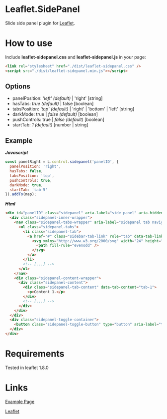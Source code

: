 # Leaflet.SidePanel
Slide side panel plugin for [Leaflet](http://leafletjs.com/).

# How to use
Include **leaflet-sidepanel.css** and **leaflet-sidepanel.js** in your page:
```html
<link rel="stylesheet" href="./dist/leaflet-sidepanel.css" />
<script src="./dist/leaflet-sidepanel.min.js"></script>
```

## Options

- panelPosition: _'left' (default)_ | 'right' [string]
- hasTabs: _true (default)_ | false [boolean]
- tabsPosition: _'top' (default)_ | 'right' | 'bottom' | 'left' [string]
- darkMode: true | _false (default)_ [boolean]
- pushControls: true | _false (default)_ [boolean]
- startTab: _1 (default)_ [number | string]

## Example

***Javascript***
```javascript
const panelRight = L.control.sidepanel('panelID', {
  panelPosition: 'right',
  hasTabs: false,
  tabsPosition: 'top',
  pushControls: true,
  darkMode: true,
  startTab: 'tab-5'
}).addTo(map);
```

***Html***
```html
<div id="panelID" class="sidepanel" aria-label="side panel" aria-hidden="false">
  <div class="sidepanel-inner-wrapper">
    <nav class="sidepanel-tabs-wrapper" aria-label="sidepanel tab navigation">
      <ul class="sidepanel-tabs">
        <li class="sidepanel-tab">
          <a href="#" class="sidebar-tab-link" role="tab" data-tab-link="tab-1">
            <svg xmlns="http://www.w3.org/2000/svg" width="24" height="24"  fill="currentColor">
              <path fill-rule="evenodd" />
            </svg>
          </a>
        </li>
        <!-- [...] -->
      </ul>
    </nav>
    <div class="sidepanel-content-wrapper">
      <div class="sidepanel-content">
        <div class="sidepanel-tab-content" data-tab-content="tab-1">
          <p>Content 1.</p>
        </div>
        <!-- [...] -->
      </div>
    </div>
  </div>
  <div class="sidepanel-toggle-container">
    <button class="sidepanel-toggle-button" type="button" aria-label="toggle side panel"></button>
  </div>
</div>
```

# Requirements
Tested in leaflet 1.8.0

# Links
[Example Page](https://maxwell-ilai.github.io/Leaflet.SidePanel/examples/)

[Leaflet](https://leafletjs.com/)